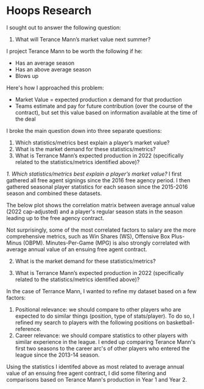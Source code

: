 # Hoops Research

I sought out to answer the following question:
1. What will Terance Mann’s market value next summer?

I project Terance Mann to be worth the following if he:
- Has an average season
- Has an above average season
- Blows up


Here's how I approached this problem:
- Market Value = expected production x demand for that production
- Teams estimate and pay for future contribution (over the course of the contract), but set this value based on information available at the time of the deal

I broke the main question down into three separate questions:
1. Which statistics/metrics best explain a player’s market value?
2. What is the market demand for these statistics/metrics?
3. What is Terrance Mann’s expected production in 2022 (specifically related to the statistics/metrics identified above)?



*1. Which statistics/metrics best explain a player’s market value?*
I first gathered all free agent signings since the 2016 free agency period. I then gathered seasonal player statistics for each season since the 2015-2016 season and combined these datasets.

The below plot shows the correlation matrix between average annual value (2022 cap-adjusted) and a player's regular season stats in the season leading up to the free agency contract.

Not surprisingly, some of the most correlated factors to salary are the more comprehensive metrics, such as Win Shares (WS), Offensive Box Plus-Minus (OBPM). Minutes-Per-Game (MPG) is also strongly correlated with average annual value of an ensuing free agent contract.




2. What is the market demand for these statistics/metrics?



3. What is Terrance Mann’s expected production in 2022 (specifically related to the statistics/metrics identified above)?

In the case of Terrance Mann, I wanted to refine my dataset based on a few factors:
1. Positional relevance: we should compare to other players who are expected to do similar things (position, type of stats/player). To do so, I refined my search to players with the following positions on basketball-reference.
2. Career relevance: we should compare statistics to other players with similar experience in the league. I ended up comparing Terance Mann's first two seasons to the career arc's of other players who entered the league since the 2013-14 season.

Using the statistics I identifed above as most related to average annual value of an ensuing free agent contract, I did some filtering and comparisons based on Terance Mann's production in Year 1 and Year 2.






